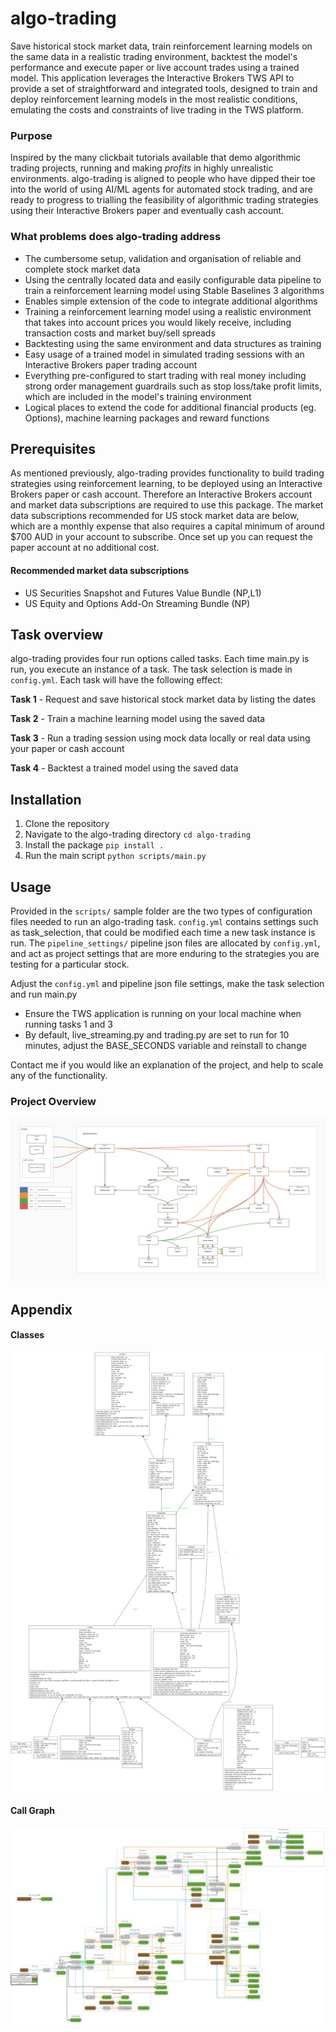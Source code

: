 # algo-trading

Save historical stock market data, train reinforcement learning models on 
the same data in a realistic trading environment, backtest the model's 
performance and execute paper or live account trades using a trained 
model. This application leverages the Interactive Brokers TWS API to 
provide a set of straightforward and integrated tools, designed to train 
and deploy reinforcement learning models in the most realistic 
conditions, emulating the costs and constraints of live trading in the TWS 
platform.

### Purpose
Inspired by the many clickbait tutorials available that demo algorithmic 
trading projects, running and making *profits* in highly unrealistic 
environments. algo-trading is aligned to people who have dipped their 
toe into the world of using AI/ML agents for automated stock trading, and 
are ready to progress to trialling the feasibility of algorithmic trading 
strategies using their Interactive Brokers paper and eventually cash 
account.

### What problems does algo-trading address

- The cumbersome setup, validation and organisation of reliable and complete stock market data
- Using the centrally located data and easily configurable data pipeline to train a reinforcement learning model using Stable Baselines 3 algorithms
- Enables simple extension of the code to integrate additional algorithms
- Training a reinforcement learning model using a realistic environment that takes into account prices you would likely receive, including transaction costs and market buy/sell spreads
- Backtesting using the same environment and data structures as training
- Easy usage of a trained model in simulated trading sessions with an Interactive Brokers paper trading account
- Everything pre-configured to start trading with real money including strong order management guardrails such as stop loss/take profit limits, which are included in the model's training environment
- Logical places to extend the code for additional financial products (eg. Options), machine learning packages and reward functions

## Prerequisites

As mentioned previously, algo-trading provides functionality to build trading strategies using reinforcement learning, to be deployed using an Interactive Brokers paper or cash account. Therefore an Interactive Brokers account and market data subscriptions are required to use this package. The market data subscriptions recommended for US stock market data are below, which are a monthly expense that also requires a capital minimum of around $700 AUD in your account to subscribe. Once set up you can request the paper account at no additional cost.

#### Recommended market data subscriptions

- US Securities Snapshot and Futures Value Bundle (NP,L1)
- US Equity and Options Add-On Streaming Bundle (NP)

## Task overview

algo-trading provides four run options called tasks. Each time main.py is run, you execute an instance of a task. The task selection is made in `config.yml`.
Each task will have the following effect: 

**Task 1** - Request and save historical stock market data by listing the dates

**Task 2** - Train a machine learning model using the saved data

**Task 3** - Run a trading session using mock data locally or real data using 
your paper or cash account

**Task 4** - Backtest a trained model using the saved data

## Installation

1. Clone the repository
1. Navigate to the algo-trading directory `cd algo-trading`
1. Install the package `pip install .`
1. Run the main script `python scripts/main.py`

## Usage

Provided in the `scripts/` sample folder are the two types of configuration files needed to run an algo-trading task. `config.yml` contains settings such as task_selection, that could be modified each time a new task instance is run. The `pipeline_settings/` pipeline json files are allocated by `config.yml`, and act as project settings that are more enduring to the strategies you are testing for a particular stock.

Adjust the `config.yml` and pipeline json file settings, make the task selection and run main.py

- Ensure the TWS application is running on your local machine when running tasks 1 and 3
- By default, live_streaming.py and trading.py are set to run for 10 minutes, adjust the BASE_SECONDS variable and reinstall to change

Contact me if you would like an explanation of the project, and help to scale any of the functionality.

### Project Overview

![Project Overview](docs/20240901_overview.png)

## Appendix

#### Classes
![Class Diagram](docs/20240901_classes_algotrading.png)

#### Call Graph
![Call Graph](docs/20240901_call_graph.png)